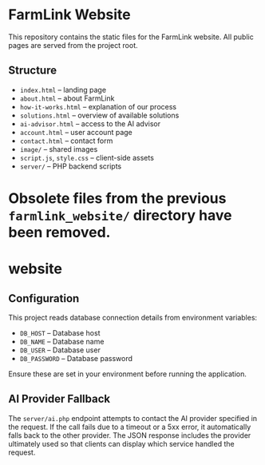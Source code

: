 
# FarmLink Website

This repository contains the static files for the FarmLink website. All public pages are served from the project root.

## Structure
- `index.html` – landing page
- `about.html` – about FarmLink
- `how-it-works.html` – explanation of our process
- `solutions.html` – overview of available solutions
- `ai-advisor.html` – access to the AI advisor
- `account.html` – user account page
- `contact.html` – contact form
- `image/` – shared images
- `script.js`, `style.css` – client-side assets
- `server/` – PHP backend scripts

Obsolete files from the previous `farmlink_website/` directory have been removed.
========
# website

## Configuration

This project reads database connection details from environment variables:

- `DB_HOST` – Database host
- `DB_NAME` – Database name
- `DB_USER` – Database user
- `DB_PASSWORD` – Database password

Ensure these are set in your environment before running the application.


## AI Provider Fallback

The `server/ai.php` endpoint attempts to contact the AI provider specified in the request. If the call fails due to a timeout or a 5xx error, it automatically falls back to the other provider. The JSON response includes the provider ultimately used so that clients can display which service handled the request.

